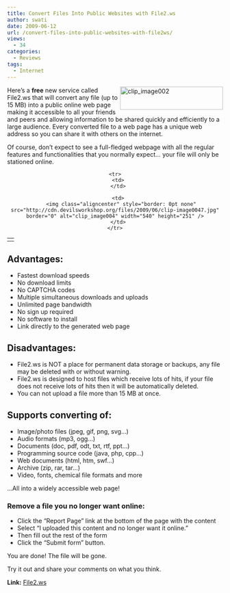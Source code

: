 ```yaml
---
title: Convert Files Into Public Websites with File2.ws
author: swati
date: 2009-06-12
url: /convert-files-into-public-websites-with-file2ws/
views:
  - 34
categories:
  - Reviews
tags:
  - Internet
---
```

<img class="wp-image-54365" style="margin-left: 0px;margin-right: 0px" src="http://cdn.devilsworkshop.org/files/2009/06/clip-image00220.jpg" border="0" alt="clip_image002" width="240" height="54" align="right" /> Here’s a **free** new service called File2.ws that will convert any file (up to 15 MB) into a public online web page making it accessible to all your friends and peers and allowing information to be shared quickly and efficiently to a large audience. Every converted file to a web page has a unique web address so you can share it with others on the internet.

Of course, don’t expect to see a full-fledged webpage with all the regular features and functionalities that you normally expect&#8230; your file will only be stationed online.

<p style="text-align: center">
  <table border="0" cellspacing="0" cellpadding="0">
    <tr>
      <td>
      </td>
    </tr>
    
    <tr>
      <td>
      </td>
      
      <td>
        <img class="aligncenter" style="border: 0pt none" src="http://cdn.devilsworkshop.org/files/2009/06/clip-image0047.jpg" border="0" alt="clip_image004" width="540" height="251" />
      </td>
    </tr>
  </table>
  
  <h2>
    Advantages:
  </h2>
  
  <ul>
    <li>
      Fastest download speeds
    </li>
    <li>
      No download limits
    </li>
    <li>
      No CAPTCHA codes
    </li>
    <li>
      Multiple simultaneous downloads and uploads
    </li>
    <li>
      Unlimited page bandwidth
    </li>
    <li>
      No sign up required
    </li>
    <li>
      No software to install
    </li>
    <li>
      Link directly to the generated web page
    </li>
  </ul>
  
  <h2>
    Disadvantages:
  </h2>
  
  <ul>
    <li>
      File2.ws is NOT a place for permanent data storage or backups, any file may be deleted with or without warning.
    </li>
    <li>
      File2.ws is designed to host files which receive lots of hits, if your file does not receive lots of hits then it will be automatically deleted.
    </li>
    <li>
      You can not upload a file more than 15 MB at once.
    </li>
  </ul>
  
  <p>
    <strong></strong>
  </p>
  
  <h2>
    Supports converting of:
  </h2>
  
  <ul>
    <li>
      Image/photo files (jpeg, gif, png, svg&#8230;)
    </li>
    <li>
      Audio formats (mp3, ogg&#8230;)
    </li>
    <li>
      Documents (doc, pdf, odt, txt, rtf, ppt&#8230;)
    </li>
    <li>
      Programming source code (java, php, cpp&#8230;)
    </li>
    <li>
      Web documents (html, htm, swf&#8230;)
    </li>
    <li>
      Archive (zip, rar, tar&#8230;)
    </li>
    <li>
      Video, fonts, chemical file formats and more
    </li>
  </ul>
  
  <p>
    …All into a widely accessible web page!
  </p>
  
  <h3>
    Remove a file you no longer want online:
  </h3>
  
  <ul>
    <li>
      Click the &#8220;Report Page&#8221; link at the bottom of the page with the content
    </li>
    <li>
      Select &#8220;I uploaded this content and no longer want it online.&#8221;
    </li>
    <li>
      Then fill out the rest of the form
    </li>
    <li>
      Click the &#8220;Submit form&#8221; button.
    </li>
  </ul>
  
  <p>
    You are done! The file will be gone.
  </p>
  
  <p>
    Try it out and share your comments on what you think.
  </p>
  
  <p>
    <strong>Link:</strong> <a href="http://file2.ws/" onclick="_gaq.push(['_trackEvent', 'outbound-article', 'http://file2.ws/', 'File2.ws']);" >File2.ws</a>
  </p>
